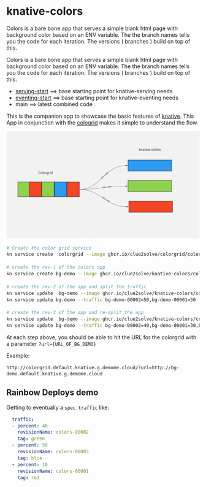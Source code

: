 # knative-colors

Colors is a bare bone app that serves a simple blank html page with background color based on an ENV variable. The the branch names tells you the code for each iteration. The versions ( branches ) build on top of this. 

Colors is a bare bone app that serves a simple blank html page with background color based on an ENV variable. The the branch names tells you the code for each iteration. The versions ( branches ) build on top of this.
- [serving-start](https://github.com/clue2solve/knative-colors/tree/serving-start) ==> base starting point for knative-serving needs 
- [eventing-start](https://github.com/clue2solve/knative-colors/tree/eventing-start) ==> base starting point for knative-eventing needs 
- main ==> latest combined code .  


This is the companion app to showcase the basic features of [knative](http://knative.dev). This App in conjunction with the [cologrid](https://github.com/clue2solve/colorgrid) makes it simple to understand the flow. 

<img src="/images/colors.png">

```bash
# Create the color grid service 
kn service create  colorgrid --image ghcr.io/clue2solve/colorgrid/colorgrid:latest

# create the rev-1 of the colors app
kn service create bg-demo --image ghcr.io/clue2solve/knative-colors/colors:start  --env HELLO_BG_COLOR="RED"

# create the rev-2 of the app and split the traffic 
kn service update  bg-demo --image ghcr.io/clue2solve/knative-colors/colors:start  --env HELLO_BG_COLOR="blue"
kn service update bg-demo --traffic bg-demo-00002=50,bg-demo-00001=50

# create the rev-3 of the app and re-split the app 
kn service update  bg-demo --image ghcr.io/clue2solve/knative-colors/colors:start  --env HELLO_BG_COLOR="green"
kn service update bg-demo --traffic bg-demo-00002=40,bg-demo-00001=30,bg-demo-00003=30
```
At each step above,  you should be able to hit the URL for the colorgrid with a parameter `?url={URL_OF_BG_DEMO}`

Example: 
```
http://colorgrid.default.knative.g.demome.cloud/?url=http://bg-demo.default.knative.g.demome.cloud
```

## Rainbow Deploys demo

Getting to eventually a `spec.traffic` like:

```yaml
  traffic:
  - percent: 40
    revisionName: colors-00002
    tag: green
  - percent: 50
    revisionName: colors-00003
    tag: blue
  - percent: 10
    revisionName: colors-00001
    tag: red
```